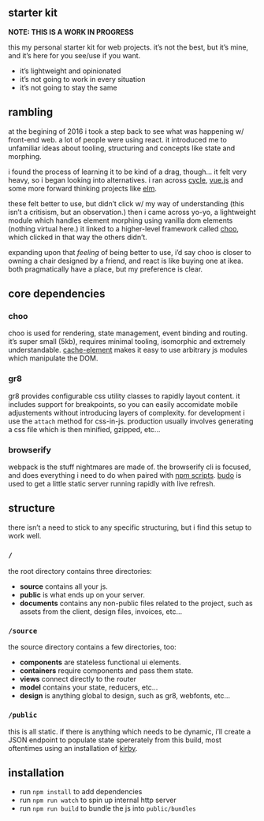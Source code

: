 ## starter kit

**NOTE: THIS IS A WORK IN PROGRESS**

this my personal starter kit for web projects. it’s not the best, but it’s mine, and it’s here for you see/use if you want.

- it’s lightweight and opinionated
- it’s not going to work in every situation
- it’s not going to stay the same

## rambling

at the begining of 2016 i took a step back to see what was happening w/ front-end web. a lot of people were using react. it introduced me to unfamiliar ideas about tooling, structuring and concepts like state and morphing.

i found the process of learning it to be kind of a drag, though… it felt very heavy, so i began looking into alternatives. i ran across [cycle](https://cycle.js.org/), [vue.js](https://vuejs.org/) and some more forward thinking projects like [elm](http://elm-lang.org/).

these felt better to use, but didn’t click w/ my way of understanding (this isn’t a critisism, but an observation.) then i came across yo-yo, a lightweight module which handles element morphing using vanilla dom elements (nothing virtual here.) it linked to a higher-level framework called [choo](https://github.com/yoshuawuyts/choo), which clicked in that way the others didn’t.

expanding upon that *feeling* of being better to use, i’d say choo is closer to owning a chair designed by a friend, and react is like buying one at ikea. both pragmatically have a place, but my preference is clear.

## core dependencies

### choo

choo is used for rendering, state management, event binding and routing. it’s super small (5kb), requires minimal tooling, isomorphic and extremely understandable. [cache-element](https://github.com/yoshuawuyts/cache-element) makes it easy to use arbitrary js modules which manipulate the DOM.

### gr8

gr8 provides configurable css utility classes to rapidly layout content. it includes support for breakpoints, so you can easily accomidate mobile adjustements without introducing layers of complexity. for development i use the `attach` method for css-in-js. production usually involves generating a css file which is then minified, gzipped, etc…

### browserify

webpack is the stuff nightmares are made of. the browserify cli is focused, and does everything i need to do when paired with [npm scripts](https://gist.github.com/substack/7819530). [budo](https://github.com/mattdesl/budo) is used to get a little static server running rapidly with live refresh.

## structure

there isn’t a need to stick to any specific structuring, but i find this setup to work well.

### `/`

the root directory contains three directories:

- **source** contains all your js.
- **public** is what ends up on your server.
- **documents** contains any non-public files related to the project, such as assets from the client, design files, invoices, etc…

### `/source`

the source directory contains a few directories, too:

- **components** are stateless functional ui elements.
- **containers** require components and pass them state.
- **views** connect directly to the router
- **model** contains your state, reducers, etc…
- **design** is anything global to design, such as gr8, webfonts, etc…

### `/public`

this is all static. if there is anything which needs to be dynamic, i’ll create a JSON endpoint to populate state spererately from this build, most oftentimes using an installation of [kirby](https://getkirby.com/).

## installation

- run `npm install` to add dependencies
- run `npm run watch` to spin up internal http server
- run `npm run build` to bundle the js into `public/bundles`

